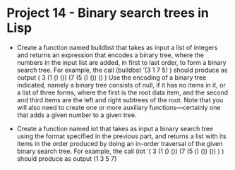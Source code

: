 # Project 14 - Binary search trees in Lisp

- Create a function named buildbst that takes as input a list of integers and returns an expression that encodes a binary tree, where the numbers in the input list are added, in first to last order, to form a binary search tree.
For example, the call
(buildbst ’(3 1 7 5) )
should produce as output
( 3 (1 () ()) (7 (5 () ()) () )
Use the encoding of a binary tree indicated, namely a binary tree consists of null, if it has no items in it, or a list of three forms, where the first is the root data item, and the second and third items are the left and right subtrees of the root.
Note that you will also need to create one or more auxiliary functions—certainly one that adds a given number to a given tree.

- Create a function named iot that takes as input a binary search tree using the format specified in the previous part, and returns a list with its items in the order produced by doing an in-order traversal of the given binary search tree.
For example, the call
(iot ’( 3 (1 () ()) (7 (5 () ()) ()) ) )
should produce as output
(1 3 5 7)
